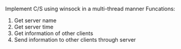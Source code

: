 Implement C/S using winsock in a multi-thread manner
Funcations:
1. Get server name
2. Get server time
3. Get information of other clients
4. Send information to other clients through server 
